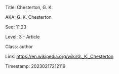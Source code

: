 Title:  Chesterton, G. K.

AKA:    G. K. Chesterton

Seq:    11.23

Level:  3 - Article

Class:  author

Link:   https://en.wikipedia.org/wiki/G._K._Chesterton

Timestamp: 20230217212119
